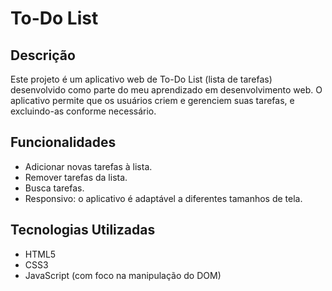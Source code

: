 # To-Do List

## Descrição

Este projeto é um aplicativo web de To-Do List (lista de tarefas) desenvolvido como parte do meu aprendizado em desenvolvimento web. O aplicativo permite que os usuários criem e gerenciem suas tarefas, e excluindo-as conforme necessário.

## Funcionalidades

- Adicionar novas tarefas à lista.
- Remover tarefas da lista.
- Busca tarefas.
- Responsivo: o aplicativo é adaptável a diferentes tamanhos de tela.

## Tecnologias Utilizadas

- HTML5
- CSS3
- JavaScript (com foco na manipulação do DOM)
